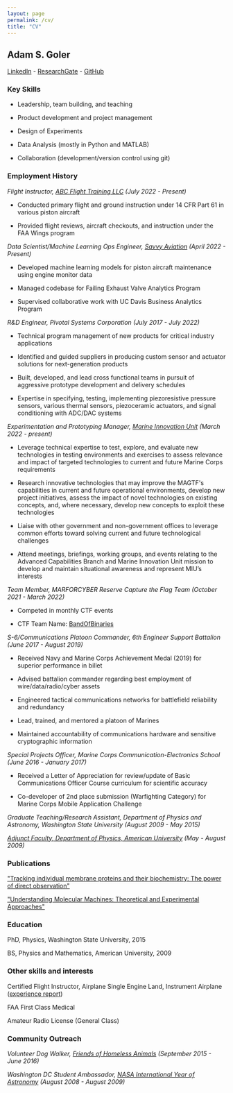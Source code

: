 ```yaml
---
layout: page
permalink: /cv/
title: "CV"
---
```


## Adam S. Goler

[LinkedIn](https://www.linkedin.com/in/asgoler/) - [ResearchGate](https://www.researchgate.net/profile/Adam-Goler) - [GitHub](https://github.com/gol3tron)

### Key Skills

* Leadership, team building, and teaching

* Product development and project management

* Design of Experiments

* Data Analysis (mostly in Python and MATLAB)

* Collaboration (development/version control using git)

### Employment History

*Flight Instructor, [ABC Flight Training LLC](https://www.abcflight.school) (July 2022 - Present)*

* Conducted primary flight and ground instruction under 14 CFR Part 61 in various piston aircraft

* Provided flight reviews, aircraft checkouts, and instruction under the FAA Wings program

*Data Scientist/Machine Learning Ops Engineer, [Savvy Aviation](https://www.savvyaviation.com) (April 2022 - Present)*

* Developed machine learning models for piston aircraft maintenance using engine monitor data

* Managed codebase for Failing Exhaust Valve Analytics Program

* Supervised collaborative work with UC Davis Business Analytics Program

*R&D Engineer, Pivotal Systems Corporation (July 2017 - July 2022)*

* Technical program management of new products for critical industry applications 

* Identified and guided suppliers in producing custom sensor and actuator solutions for next-generation products

* Built, developed, and lead cross functional teams in pursuit of aggressive prototype development and delivery schedules

* Expertise in specifying, testing, implementing piezoresistive pressure sensors, various thermal sensors, piezoceramic actuators, and signal conditioning with ADC/DAC systems

*Experimentation and Prototyping Manager, [Marine Innovation Unit](https://www.marforres.marines.mil/MIU/) (March 2022 - present)*

* Leverage technical expertise to test, explore, and evaluate new technologies in testing environments and exercises to assess relevance and impact of targeted technologies to current and future Marine Corps requirements
 
* Research innovative technologies that may improve the MAGTF's capabilities in current and future operational environments, develop new project initiatives, assess the impact of novel technologies on existing concepts, and, where necessary, develop new concepts to exploit these technologies

* Liaise with other government and non-government offices to leverage common efforts toward solving current and future technological challenges

* Attend meetings, briefings, working groups, and events relating to the Advanced Capabilities Branch and Marine Innovation Unit mission to develop and maintain situational awareness and represent MIU’s interests

*Team Member, MARFORCYBER Reserve Capture the Flag Team (October 2021 - March 2022)*

* Competed in monthly CTF events

* CTF Team Name: [BandOfBinaries](https://ctftime.org/team/156276)

*S-6/Communications Platoon Commander, 6th Engineer Support Battalion (June 2017 - August 2019)*

* Received Navy and Marine Corps Achievement Medal (2019) for superior performance in billet
    
* Advised battalion commander regarding best employment of wire/data/radio/cyber assets

* Engineered tactical communications networks for battlefield reliability and redundancy

* Lead, trained, and mentored a platoon of Marines

* Maintained accountability of communications hardware and sensitive cryptographic information

*Special Projects Officer, Marine Corps Communication-Electronics School (June 2016 - January 2017)*

* Received a Letter of Appreciation for review/update of Basic Communications Officer Course curriculum for scientific accuracy

* Co-developer of 2nd place submission (Warfighting Category) for Marine Corps Mobile Application Challenge

*Graduate Teaching/Research Assistant, Department of Physics and Astronomy, Washington State University (August 2009 - May 2015)*

*[Adjunct Faculty, Department of Physics, American University](https://www.american.edu/cas/faculty/ag2866a.cfm) (May - August 2009)*

### Publications

["Tracking individual membrane proteins and their biochemistry: The power of direct observation"](https://pubmed.ncbi.nlm.nih.gov/25998277/)

["Understanding Molecular Machines: Theoretical and Experimental Approaches"](https://rex.libraries.wsu.edu/esploro/outputs/doctoral/Understanding-Molecular-Machines-Theoretical-and-Experimental/99900581530001842#metrics)

### Education

PhD, Physics, Washington State University, 2015

BS, Physics and Mathematics, American University, 2009

### Other skills and interests

Certified Flight Instructor, Airplane Single Engine Land, Instrument Airplane ([experience report](web_logbook.pdf))

FAA First Class Medical

Amateur Radio License (General Class)

### Community Outreach

*Volunteer Dog Walker, [Friends of Homeless Animals](https://foha.org/) (September 2015 - June 2016)*

*Washington DC Student Ambassador, [NASA International Year of Astronomy](https://www.nasa.gov/home/hqnews/2008/nov/HQ_08-282_IYA_Ambassadors.html) (August 2008 - August 2009)* 
